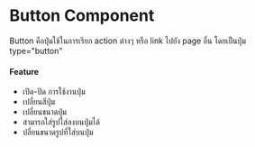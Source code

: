# Button Component

Button คือปุ่มใช้ในการเรียก action ต่างๆ หรือ link ไปยัง page อื่น โดยเป็นปุ่ม type="button"

#### Feature

- เปิด-ปิด การใช้งานปุ่ม
- เปลี่ยนสีปุ่ม
- เปลี่ยนขนาดปุ่ม
- สามารถใส่รูปใส่ลงบนปุ่มได้
- ปลี่ยนขนาดรูปที่ใส่บนปุ่ม
